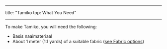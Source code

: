 - - -
title: "Tamiko top: What You Need"
- - -

To make Tamiko, you will need the following:

- Basis naaimateriaal
- About 1 meter (1.1 yards) of a suitable fabric ([see Fabric options](/docs/patterns/tamiko/fabric))
